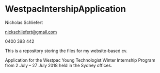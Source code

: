 # WestpacIntershipApplication

Nicholas Schliefert

nickschliefert@gmail.com

0400 393 442

This is a repository storing the files for my website-based cv.

Application for the Westpac Young Technologist Winter Internship Program from 2 July – 27 July 2018 held in the Sydney offices.  
